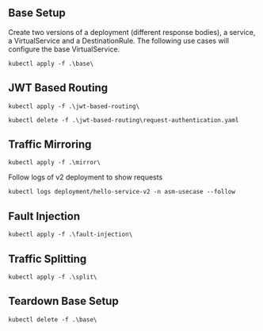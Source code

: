 ## Base Setup
Create two versions of a deployment (different response bodies), a service, a VirtualService and a DestinationRule.
The following use cases will configure the base VirtualService.

```shell
kubectl apply -f .\base\
```

## JWT Based Routing
```shell
kubectl apply -f .\jwt-based-routing\
```

```shell
kubectl delete -f .\jwt-based-routing\request-authentication.yaml
```

## Traffic Mirroring
```shell
kubectl apply -f .\mirror\
```

Follow logs of v2 deployment to show requests
```shell
kubectl logs deployment/hello-service-v2 -n asm-usecase --follow
```

## Fault Injection
```shell
kubectl apply -f .\fault-injection\
```

## Traffic Splitting
```shell
kubectl apply -f .\split\
```

## Teardown Base Setup
```shell
kubectl delete -f .\base\
```
